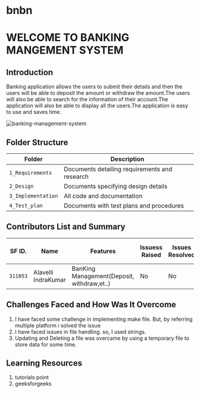 # bnbn
# WELCOME TO BANKING MANGEMENT SYSTEM
## Introduction
Banking application allows the users to submit their details and then the users will be able to deposit the amount or withdraw the amount.The users will also be able to search for the information of their account.The application will also be able to display all the users.The application is easy to use and saves time.

![banking-management-system](https://user-images.githubusercontent.com/62846958/125443551-bc011807-2956-4990-bca0-565a49b4adeb.jpg)




## Folder Structure
Folder             | Description
-------------------| -----------------------------------------
`1_Requirements`   | Documents detailing requirements and research
`2_Design`         | Documents specifying design details
`3_Implementation` | All code and documentation
`4_Test_plan`      | Documents with test plans and procedures

## Contributors List and Summary

SF ID. |  Name   |    Features    | Issuess Raised |Issues Resolved|No Test Cases|Test Case Pass
-------|---------|----------------|----------------|---------------|-------------|--------------
`311053` | Alavelli IndraKumar  | BanKing Management(Deposit, withdraw,et..)    |  No     |  No   | 4   | 4     
   

## Challenges Faced and How Was It Overcome

1. I have faced some challenge in implementing make file. But, by referring multiple platform i solved the issue
2. I have faced issues in file handling. so, I used strings.
3. Updating and Deleting a file was overcame by using a temporary file to store data for some time.

## Learning Resources
1. tutorials point
2. geeksforgeeks

